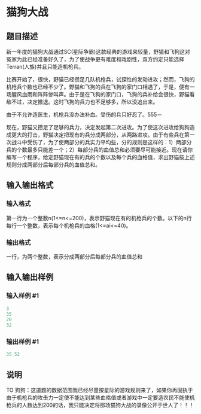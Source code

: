 # 猫狗大战

## 题目描述

新一年度的猫狗大战通过SC(星际争霸)这款经典的游戏来较量，野猫和飞狗这对冤家为此已经准备好久了，为了使战争更有难度和戏剧性，双方约定只能选择Terran(人族)并且只能造机枪兵。

比赛开始了，很快，野猫已经攒足几队机枪兵，试探性的发动进攻；然而，飞狗的机枪兵个数也已经不少了。野猫和飞狗的兵在飞狗的家门口相遇了，于是，便有一场腥风血雨和阵阵惨叫声。由于是在飞狗的家门口，飞狗的兵补给会很快，野猫看敌不过，决定撤退。这时飞狗的兵力也不足够多，所以没追出来。

由于不允许造医生，机枪兵没办法补血。受伤的兵只好忍了。555－

现在，野猫又攒足了足够的兵力，决定发起第二次进攻。为了使这次进攻给狗狗造成更大的打击，野猫决定把现有的兵分成两部分，从两路进攻。由于有些兵在第一次战斗中受伤了，为了使两部分的兵实力平均些，分的规则是这样的：1）两部分兵的个数最多只能差一个；2）每部分兵的血值总和必须要尽可能接近。现在请你编写一个程序，给定野猫现在有的兵的个数以及每个兵的血格值，求出野猫按上述规则分成两部分后每部分兵的血值总和。

## 输入输出格式

### 输入格式

第一行为一个整数n(1<=n<=200)，表示野猫现在有的机枪兵的个数。以下的n行每行一个整数，表示每个机枪兵的血格(1<=ai<=40)。

### 输出格式

一行，为两个整数，表示分成两部分后每部分兵的血值总和

## 输入输出样例

### 输入样例 #1

```cpp
3
35
20
32

```
### 输出样例 #1

```cpp
35 52
```


## 说明

TO 狗狗：这道题的数据范围我已经尽量按星际的游戏规则来了，如果你再固执于由于机枪兵的攻击力一定使不能达到某些血格值或者游戏中一定要造农民不能使机枪兵的人数达到200的话，我只能决定将那场猫狗大战的录像公开于世人了！！！

